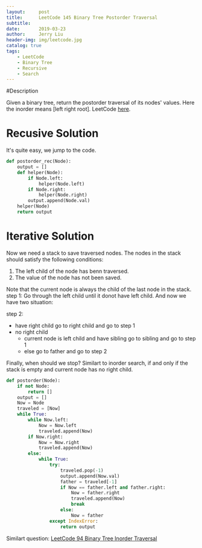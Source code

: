 ```yaml
---
layout:     post
title:      LeetCode 145 Binary Tree Postorder Traversal
subtitle:   
date:       2019-03-23
author:     Jerry Liu
header-img: img/leetcode.jpg
catalog: true
tags:
    - LeetCode
    - Binary Tree
    - Recursive
    - Search
---
```


#Description

Given a binary tree, return the postorder traversal of its nodes' values. Here the inorder means [left right root]. LeetCode [here](https://leetcode.com/problems/binary-tree-postorder-traversal/).

# Recusive Solution

It's quite easy, we jump to the code.

```python
def postorder_rec(Node):
    output = []
    def helper(Node):
        if Node.left:
            helper(Node.left)
        if Node.right:
            helper(Node.right)
        output.append(Node.val)
    helper(Node)
    return output
```

# Iterative Solution

Now we need a stack to save traversed nodes. The nodes in the stack should satisfy the following conditions:
1. The left child of the node has benn traversed.
2. The value of the node has not been saved.

Note that the current node is always the child of the last node in the stack.
step 1: Go through the left child until it donot have left child. And now we have two situation:

step 2:
- have right child
    go to right child and go to step 1
- no right child
    - current node is left child and have sibling
        go to sibling and go to step 1
    - else
        go to father and go to step 2

Finally, when should we stop? Similart to inorder search, if and only if the stack is empty and current node has no right child.

```python
def postorder(Node):
    if not Node:
        return []
    output = []
    Now = Node
    traveled = [Now]
    while True:
        while Now.left:
            Now = Now.left
            traveled.append(Now)
        if Now.right:
            Now = Now.right
            traveled.append(Now)
        else:
            while True:
                try:
                    traveled.pop(-1)
                    output.append(Now.val)
                    father = traveled[-1]
                    if Now == father.left and father.right:
                        Now = father.right
                        traveled.append(Now)
                        break
                    else:
                        Now = father
                except IndexError:
                    return output
```

Similart question: [LeetCode 94 Binary Tree Inorder Traversal]()